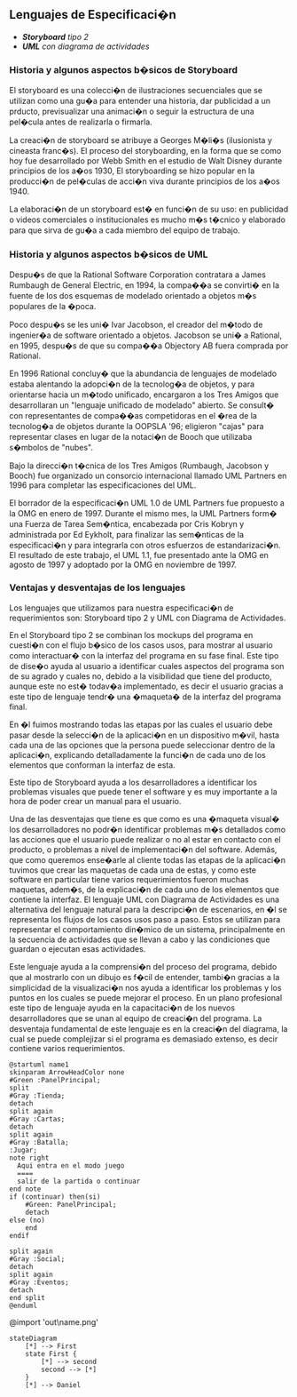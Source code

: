 ## Lenguajes de Especificaci�n

- ***Storyboard** tipo 2* 
- ***UML** con diagrama de actividades* 

### Historia y algunos aspectos b�sicos de Storyboard 

El storyboard es una colecci�n de ilustraciones secuenciales que se utilizan como
una gu�a para entender una historia, dar publicidad a un prducto, previsualizar
una animaci�n o seguir la estructura de una pel�cula antes de realizarla o firmarla.

La creaci�n de  storyboard se atribuye a Georges M�li�s (ilusionista y cineasta 
franc�s). El proceso del 
storyboarding, en la forma que se como hoy fue desarrollado por Webb Smith 
en el estudio de Walt Disney durante principios de los a�os 1930,
El storyboarding se hizo popular en la producci�n de pel�culas de acci�n 
viva durante principios de los a�os 1940. 

La elaboraci�n de un storyboard est� en funci�n de su uso: en publicidad 
o videos comerciales o institucionales es mucho m�s t�cnico y elaborado 
para que sirva de gu�a a cada miembro del equipo de trabajo.

### Historia y algunos aspectos b�sicos de UML

Despu�s de que la Rational Software Corporation contratara a James Rumbaugh 
de General Electric, en 1994, la compa��a se convirti� en la fuente de los 
dos esquemas de modelado orientado a objetos m�s populares de la �poca.

Poco despu�s se les uni� Ivar Jacobson, el creador del m�todo de ingenier�a 
de software orientado a objetos. Jacobson se uni� a Rational, en 1995, 
despu�s de que su compa��a Objectory AB fuera comprada por Rational.

En 1996 Rational concluy� que la abundancia de lenguajes de modelado estaba 
alentando la adopci�n de la tecnolog�a de objetos, y para orientarse hacia un
m�todo unificado, encargaron a los Tres Amigos que desarrollaran un 
"lenguaje unificado de modelado" abierto. Se consult� con representantes de 
compa��as competidoras en el �rea de la tecnolog�a de objetos durante la 
OOPSLA '96; eligieron "cajas" para representar clases en lugar de la notaci�n
de Booch que utilizaba s�mbolos de "nubes". 

Bajo la direcci�n t�cnica de los Tres Amigos (Rumbaugh, Jacobson y Booch) fue 
organizado un consorcio internacional llamado UML Partners en 1996 para 
completar las especificaciones del UML.

El borrador de la especificaci�n UML 1.0 de UML Partners fue propuesto a la 
OMG en enero de 1997. Durante el mismo mes, la UML Partners form� una Fuerza 
de Tarea Sem�ntica, encabezada por Cris Kobryn y administrada por Ed Eykholt, 
para finalizar las sem�nticas de la especificaci�n y para integrarla con otros 
esfuerzos de estandarizaci�n. El resultado de este trabajo, el UML 1.1, fue 
presentado ante la OMG en agosto de 1997 y adoptado por la OMG en 
noviembre de 1997. 

### Ventajas y desventajas de los lenguajes

Los lenguajes que utilizamos para nuestra especificaci�n de requerimientos son:
Storyboard tipo 2 y UML con Diagrama de Actividades. 
 
En el Storyboard tipo 2 se combinan los mockups del programa en cuesti�n con 
el flujo b�sico de los casos usos, para mostrar al usuario como interactuar� 
con la interfaz del programa en su fase final. Este tipo de dise�o ayuda al 
usuario a identificar cuales aspectos del programa son de su agrado y cuales 
no, debido a la visibilidad que tiene del producto, aunque este no est� 
todav�a implementado, es decir el usuario gracias a este tipo de lenguaje 
tendr� una �maqueta� de la interfaz del programa final.
 
En �l fuimos mostrando todas las etapas por las cuales el usuario debe pasar 
desde la selecci�n de la aplicaci�n en un dispositivo m�vil, hasta cada una 
de las opciones que la persona puede seleccionar dentro de la aplicaci�n, 
explicando detalladamente la funci�n de cada uno de los elementos que 
conforman la interfaz de esta.

Este tipo de Storyboard ayuda a los desarrolladores a identificar los 
problemas visuales que puede tener el software y es muy importante a la hora 
de poder crear un manual para el usuario. 

Una de las desventajas que tiene es que como es una �maqueta visual� los 
desarrolladores no podr�n identificar problemas m�s detallados como las 
acciones que el usuario puede realizar o no al estar en contacto con el 
producto, o problemas a nivel de implementaci�n del software. Además, que 
como queremos ense�arle al cliente todas las etapas de la aplicaci�n 
tuvimos que crear las maquetas de cada una de estas, y como este software 
en particular tiene varios requerimientos fueron muchas maquetas, adem�s, 
de la explicaci�n de cada uno de los elementos que contiene la interfaz. 
El lenguaje UML con Diagrama de Actividades es una alternativa del lenguaje 
natural para la descripci�n de escenarios, en �l se representa los flujos de 
los casos usos paso a paso. Estos se utilizan para representar el 
comportamiento din�mico de un sistema, principalmente en la secuencia de 
actividades que se llevan a cabo y las condiciones que guardan o ejecutan 
esas actividades. 

Este lenguaje ayuda a la comprensi�n del proceso del programa, debido que al 
mostrarlo con un dibujo es f�cil de entender, tambi�n gracias a la simplicidad 
de la visualizaci�n nos ayuda a identificar los problemas y los puntos en los 
cuales se puede mejorar el proceso. En un plano profesional este tipo de 
lenguaje ayuda en la capacitaci�n de los nuevos desarrolladores que se unan 
al equipo de creaci�n del programa. La desventaja fundamental de este lenguaje 
es en la creaci�n del diagrama, la cual se puede complejizar si el programa 
es demasiado extenso, es decir contiene varios requerimientos.


```plantuml 
@startuml name1
skinparam ArrowHeadColor none
#Green :PanelPrincipal; 
split
#Gray :Tienda;
detach
split again
#Gray :Cartas;
detach 
split again       
#Gray :Batalla;
:Jugar;
note right
  Aqui entra en el modo juego 
  ====
  salir de la partida o continuar  
end note
if (continuar) then(si)
    #Green: PanelPrincipal;
    detach
else (no)
    end 
endif

split again    
#Gray :Social;
detach 
split again
#Gray :Eventos;
detach 
end split
@enduml
```

@import 'out\name.png'

```mermaid
stateDiagram
    [*] --> First
    state First {
        [*] --> second
        second --> [*]
    }
    [*] --> Daniel
```